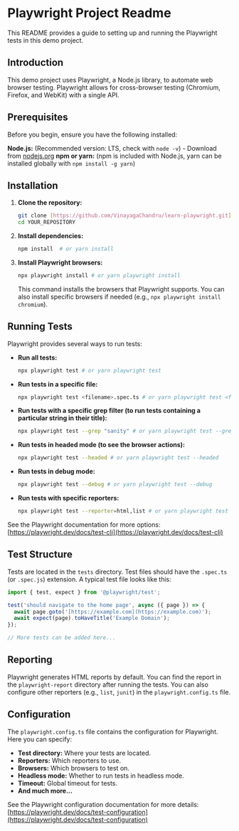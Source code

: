 # Playwright Project Readme

This README provides a guide to setting up and running the Playwright tests in this demo project.

## Introduction

This demo project uses Playwright, a Node.js library, to automate web browser testing. Playwright allows for cross-browser testing (Chromium, Firefox, and WebKit) with a single API.

## Prerequisites

Before you begin, ensure you have the following installed:

**Node.js:** (Recommended version: LTS, check with `node -v`) -  Download from [nodejs.org](https://nodejs.org/)
**npm or yarn:** (npm is included with Node.js, yarn can be installed globally with `npm install -g yarn`)

## Installation

1. **Clone the repository:**

   ```bash
   git clone [https://github.com/VinayagaChandru/learn-playwright.git](https://github.com/VinayagaChandru/learn-playwright.git)
   cd YOUR_REPOSITORY
   ````

2.  **Install dependencies:**

    ```bash
    npm install  # or yarn install
    ```

3.  **Install Playwright browsers:**

    ```bash
    npx playwright install # or yarn playwright install
    ```

    This command installs the browsers that Playwright supports.  You can also install specific browsers if needed (e.g., `npx playwright install chromium`).

## Running Tests

Playwright provides several ways to run tests:

  * **Run all tests:**

    ```bash
    npx playwright test # or yarn playwright test
    ```

  * **Run tests in a specific file:**

    ```bash
    npx playwright test <filename>.spec.ts # or yarn playwright test <filename>.spec.ts
    ```

  * **Run tests with a specific grep filter (to run tests containing a particular string in their title):**

    ```bash
    npx playwright test --grep "sanity" # or yarn playwright test --grep "sanity"
    ```

  * **Run tests in headed mode (to see the browser actions):**

    ```bash
    npx playwright test --headed # or yarn playwright test --headed
    ```

  * **Run tests in debug mode:**

    ```bash
    npx playwright test --debug # or yarn playwright test --debug
    ```

  * **Run tests with specific reporters:**

    ```bash
    npx playwright test --reporter=html,list # or yarn playwright test --reporter=html,list
    ```

See the Playwright documentation for more options: [https://playwright.dev/docs/test-cli](https://playwright.dev/docs/test-cli)

## Test Structure

Tests are located in the `tests` directory.  Test files should have the `.spec.ts` (or `.spec.js`) extension.  A typical test file looks like this:

```typescript
import { test, expect } from '@playwright/test';

test('should navigate to the home page', async ({ page }) => {
  await page.goto('[https://example.com](https://example.com)');
  await expect(page).toHaveTitle('Example Domain');
});

// More tests can be added here...
```

## Reporting

Playwright generates HTML reports by default.  You can find the report in the `playwright-report` directory after running the tests.  You can also configure other reporters (e.g., `list`, `junit`) in the `playwright.config.ts` file.

## Configuration

The `playwright.config.ts` file contains the configuration for Playwright.  Here you can specify:

  * **Test directory:**  Where your tests are located.
  * **Reporters:** Which reporters to use.
  * **Browsers:** Which browsers to test on.
  * **Headless mode:** Whether to run tests in headless mode.
  * **Timeout:** Global timeout for tests.
  * **And much more...**

See the Playwright configuration documentation for more details: [https://playwright.dev/docs/test-configuration](https://playwright.dev/docs/test-configuration)
